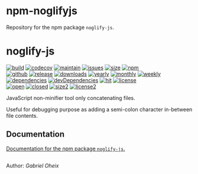 # npm-noglifyjs

Repository for the npm package ```noglify-js```.


# noglify-js

[//]: # (https://github.com/dwyl/repo-badges)

[![build][build-svg]][build-link]
[![codecov][codecov-svg]][codecov-link]
[![maintain][maintain-svg]][maintain-link]
[![issues][issues-svg]][issues-link]
[![size][size-svg]][size-link]
[![npm][npm2-svg]][npm2-link]  
[![github][github-svg]][github-link]
[![release][release-svg]][release-link]
[![downloads][downloads-svg]][downloads-link]
[![yearly][yearly-svg]][yearly-link]
[![monthly][monthly-svg]][monthly-link]
[![weekly][weekly-svg]][weekly-link]  
[![dependencies][dependencies-svg]][dependencies-link]
[![devDependencies][devDependencies-svg]][devDependencies-link]
[![hit][hit-svg]][hit-link]
[![license][license-svg]][license-link]  
[![open][open-svg]][open-link]
[![closed][closed-svg]][closed-link]
[![size2][size2-svg]][size2-link]
[![license2][license2-svg]][license2-link]

[build-svg]: https://travis-ci.org/gabrieloheix/npm-noglifyjs.svg?branch=master
[build-link]: https://travis-ci.org/gabrieloheix/npm-noglifyjs

[codecov-svg]: https://codecov.io/gh/gabrieloheix/npm-noglifyjs/branch/master/graph/badge.svg
[codecov-link]: https://codecov.io/gh/gabrieloheix/npm-noglifyjs

[maintain-svg]: https://api.codeclimate.com/v1/badges/2acd854abd2aeff743fa/maintainability
[maintain-link]: https://codeclimate.com/github/gabrieloheix/npm-noglifyjs/maintainability

[issues-svg]: https://img.shields.io/codeclimate/issues/gabrieloheix/npm-noglifyjs.svg
[issues-link]: https://github.com/gabrieloheix/npm-noglifyjs/issues

[size-svg]: https://img.shields.io/bundlephobia/min/noglify-js.svg
[size-link]: https://bundlephobia.com/result?p=noglify-js

[//]: # ([![npm][npm-svg]][npm-link]  )
[npm-svg]: https://badge.fury.io/js/noglify-js.svg
[npm-link]: https://badge.fury.io/js/noglify-js

[npm2-svg]: https://img.shields.io/npm/v/noglify-js.svg
[npm2-link]: https://www.npmjs.com/package/noglify-js

[github-svg]: https://img.shields.io/github/downloads/gabrieloheix/npm-noglifyjs/total.svg
[github-link]: https://github.com/gabrieloheix/npm-noglifyjs

[downloads-svg]: https://img.shields.io/npm/dt/noglify-js.svg
[downloads-link]: https://www.npmjs.com/package/noglify-js

[yearly-svg]: https://img.shields.io/npm/dy/noglify-js.svg
[yearly-link]: https://www.npmjs.com/package/noglify-js

[monthly-svg]: https://img.shields.io/npm/dm/noglify-js.svg
[monthly-link]: https://www.npmjs.com/package/noglify-js

[weekly-svg]: https://img.shields.io/npm/dw/noglify-js.svg
[weekly-link]: https://www.npmjs.com/package/noglify-js

[release-svg]: https://img.shields.io/github/release/gabrieloheix/npm-noglifyjs.svg
[release-link]: https://github.com/gabrieloheix/npm-noglifyjs/releases

[dependencies-svg]: https://david-dm.org/gabrieloheix/npm-noglifyjs/status.svg
[dependencies-link]: https://david-dm.org/gabrieloheix/npm-noglifyjs

[devDependencies-svg]: https://david-dm.org/gabrieloheix/npm-noglifyjs/dev-status.svg
[devDependencies-link]: https://david-dm.org/gabrieloheix/npm-noglifyjs?type=dev

[hit-svg]: https://hits.dwyl.com/gabrieloheix/npm-noglifyjs.svg
[hit-link]: https://hits.dwyl.com/gabrieloheix/npm-noglifyjs

[license-svg]: https://img.shields.io/github/license/gabrieloheix/npm-noglifyjs.svg
[license-link]: https://github.com/gabrieloheix/npm-noglifyjs/blob/master/LICENSE

[open-svg]: https://img.shields.io/github/issues/gabrieloheix/npm-noglifyjs.svg
[open-link]: https://github.com/gabrieloheix/npm-noglifyjs/issues

[closed-svg]: https://img.shields.io/github/issues-closed/gabrieloheix/npm-noglifyjs.svg
[closed-link]: https://github.com/gabrieloheix/npm-noglifyjs/issues?q=is%3Aissue+is%3Aclosed

[size2-svg]: https://github-size-badge.herokuapp.com/gabrieloheix/npm-noglifyjs.svg
[size2-link]: https://github.com/gabrieloheix/npm-noglifyjs

[license2-svg]: https://img.shields.io/badge/license-MIT-blue.svg
[license2-link]: https://github.com/gabrieloheix/npm-noglifyjs/blob/master/LICENSE

[//]: # (https://badge-size.herokuapp.com/gabrieloheix/npm-noglifyjs/master/README.md)
[//]: # (https://badge-size.herokuapp.com/gabrieloheix/npm-noglifyjs.svg)
[//]: # (https://github-size-badge.herokuapp.com/gabrieloheix/npm-noglifyjs.svg)


JavaScript non-minifier tool only concatenating files.

Useful for debugging purpose as adding a semi-colon character in-between file contents.


## Documentation

[Documentation for the npm package ```noglify-js```.][doc]

[doc]: https://www.npmjs.com/package/noglify-js


##

Author: _Gabriel Oheix_
